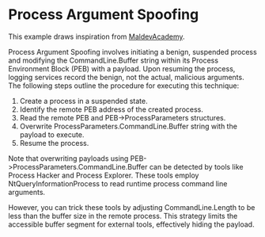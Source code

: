 # Process Argument Spoofing

This example draws inspiration from [MaldevAcademy](https://maldevacademy.com/).

Process Argument Spoofing involves initiating a benign, suspended process and modifying the CommandLine.Buffer string within its Process Environment Block (PEB) with a payload. Upon resuming the process, logging services record the benign, not the actual, malicious arguments. The following steps outline the procedure for executing this technique:

1. Create a process in a suspended state.
2. Identify the remote PEB address of the created process.
3. Read the remote PEB and PEB->ProcessParameters structures.
4. Overwrite ProcessParameters.CommandLine.Buffer string with the payload to execute.
5. Resume the process.

Note that overwriting payloads using PEB->ProcessParameters.CommandLine.Buffer can be detected by tools like Process Hacker and Process Explorer. These tools employ NtQueryInformationProcess to read runtime process command line arguments.

However, you can trick these tools by adjusting CommandLine.Length to be less than the buffer size in the remote process. This strategy limits the accessible buffer segment for external tools, effectively hiding the payload.